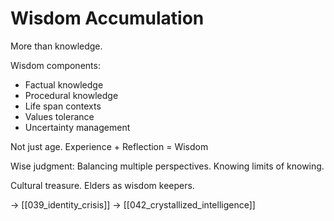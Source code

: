 # Wisdom Accumulation

More than knowledge.

Wisdom components:
- Factual knowledge
- Procedural knowledge
- Life span contexts
- Values tolerance
- Uncertainty management

Not just age.
Experience + Reflection = Wisdom

Wise judgment:
Balancing multiple perspectives.
Knowing limits of knowing.

Cultural treasure.
Elders as wisdom keepers.

→ [[039_identity_crisis]]
→ [[042_crystallized_intelligence]]